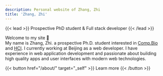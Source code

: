 ```yaml
---
description: Personal website of Zhang, Zhi
title: 'Zhang, Zhi'
---
```


{{< lead >}}
Prospective PhD student & Full stack developer
{{< /lead >}}

Welcome to my site 👋  
My name is Zhang, Zhi. a prospective Ph.D. student interested in [Comp.Bio](/research/) and [HCI](/teaching/). I currently working at Beijing as a web developer. I have experience in web application development and passionate about building high quality apps and user interfaces with modern web technologies.

{{< button href="/about/" target="_self" >}}
Learn more
{{< /button >}}
